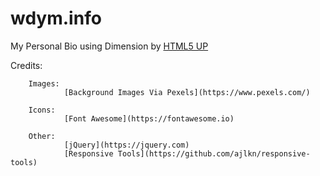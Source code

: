 # wdym.info
My Personal Bio using Dimension by [HTML5 UP](https://html5up.net/)

Credits:

        Images:
                [Background Images Via Pexels](https://www.pexels.com/)

        Icons:
                [Font Awesome](https://fontawesome.io)

        Other:
                [jQuery](https://jquery.com)
                [Responsive Tools](https://github.com/ajlkn/responsive-tools)
